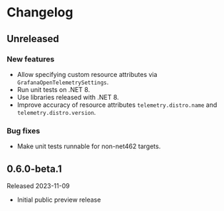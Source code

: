 # Changelog

## Unreleased

### New features

* Allow specifying custom resource attributes via `GrafanaOpenTelemetrySettings`.
* Run unit tests on .NET 8.
* Use libraries released with .NET 8.
* Improve accuracy of resource attributes `telemetry.distro.name` and `telemetry.distro.version`.

### Bug fixes

* Make unit tests runnable for non-net462 targets.

## 0.6.0-beta.1

Released 2023-11-09

* Initial public preview release
